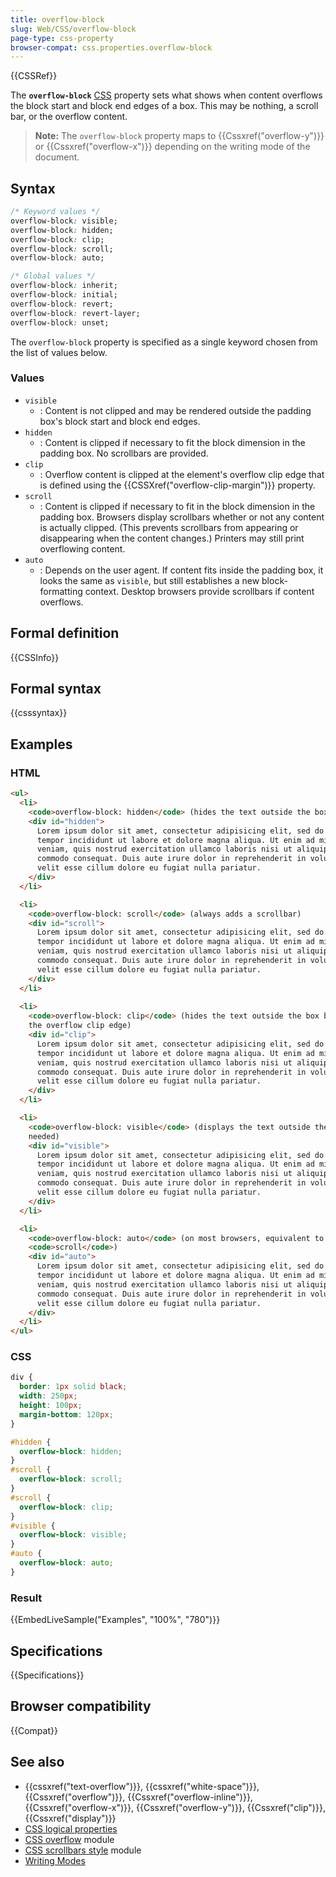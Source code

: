 ```yaml
---
title: overflow-block
slug: Web/CSS/overflow-block
page-type: css-property
browser-compat: css.properties.overflow-block
---
```


{{CSSRef}}

The **`overflow-block`** [CSS](/en-US/docs/Web/CSS) property sets what shows when content overflows the block start and block end edges of a box. This may be nothing, a scroll bar, or the overflow content.

> **Note:** The `overflow-block` property maps to {{Cssxref("overflow-y")}} or {{Cssxref("overflow-x")}} depending on the writing mode of the document.

## Syntax

```css
/* Keyword values */
overflow-block: visible;
overflow-block: hidden;
overflow-block: clip;
overflow-block: scroll;
overflow-block: auto;

/* Global values */
overflow-block: inherit;
overflow-block: initial;
overflow-block: revert;
overflow-block: revert-layer;
overflow-block: unset;
```

The `overflow-block` property is specified as a single keyword chosen from the list of values below.

### Values

- `visible`
  - : Content is not clipped and may be rendered outside the padding box's block start and block end edges.
- `hidden`
  - : Content is clipped if necessary to fit the block dimension in the padding box. No scrollbars are provided.
- `clip`
  - : Overflow content is clipped at the element's overflow clip edge that is defined using the {{CSSXref("overflow-clip-margin")}} property.
- `scroll`
  - : Content is clipped if necessary to fit in the block dimension in the padding box. Browsers display scrollbars whether or not any content is actually clipped. (This prevents scrollbars from appearing or disappearing when the content changes.) Printers may still print overflowing content.
- `auto`
  - : Depends on the user agent. If content fits inside the padding box, it looks the same as `visible`, but still establishes a new block-formatting context. Desktop browsers provide scrollbars if content overflows.

## Formal definition

{{CSSInfo}}

## Formal syntax

{{csssyntax}}

## Examples

### HTML

```html
<ul>
  <li>
    <code>overflow-block: hidden</code> (hides the text outside the box)
    <div id="hidden">
      Lorem ipsum dolor sit amet, consectetur adipisicing elit, sed do eiusmod
      tempor incididunt ut labore et dolore magna aliqua. Ut enim ad minim
      veniam, quis nostrud exercitation ullamco laboris nisi ut aliquip ex ea
      commodo consequat. Duis aute irure dolor in reprehenderit in voluptate
      velit esse cillum dolore eu fugiat nulla pariatur.
    </div>
  </li>

  <li>
    <code>overflow-block: scroll</code> (always adds a scrollbar)
    <div id="scroll">
      Lorem ipsum dolor sit amet, consectetur adipisicing elit, sed do eiusmod
      tempor incididunt ut labore et dolore magna aliqua. Ut enim ad minim
      veniam, quis nostrud exercitation ullamco laboris nisi ut aliquip ex ea
      commodo consequat. Duis aute irure dolor in reprehenderit in voluptate
      velit esse cillum dolore eu fugiat nulla pariatur.
    </div>
  </li>
  
  <li>
    <code>overflow-block: clip</code> (hides the text outside the box beyond 
    the overflow clip edge)
    <div id="clip">
      Lorem ipsum dolor sit amet, consectetur adipisicing elit, sed do eiusmod
      tempor incididunt ut labore et dolore magna aliqua. Ut enim ad minim
      veniam, quis nostrud exercitation ullamco laboris nisi ut aliquip ex ea
      commodo consequat. Duis aute irure dolor in reprehenderit in voluptate
      velit esse cillum dolore eu fugiat nulla pariatur.
    </div>
  </li>

  <li>
    <code>overflow-block: visible</code> (displays the text outside the box if
    needed)
    <div id="visible">
      Lorem ipsum dolor sit amet, consectetur adipisicing elit, sed do eiusmod
      tempor incididunt ut labore et dolore magna aliqua. Ut enim ad minim
      veniam, quis nostrud exercitation ullamco laboris nisi ut aliquip ex ea
      commodo consequat. Duis aute irure dolor in reprehenderit in voluptate
      velit esse cillum dolore eu fugiat nulla pariatur.
    </div>
  </li>

  <li>
    <code>overflow-block: auto</code> (on most browsers, equivalent to
    <code>scroll</code>)
    <div id="auto">
      Lorem ipsum dolor sit amet, consectetur adipisicing elit, sed do eiusmod
      tempor incididunt ut labore et dolore magna aliqua. Ut enim ad minim
      veniam, quis nostrud exercitation ullamco laboris nisi ut aliquip ex ea
      commodo consequat. Duis aute irure dolor in reprehenderit in voluptate
      velit esse cillum dolore eu fugiat nulla pariatur.
    </div>
  </li>
</ul>
```

### CSS

```css
div {
  border: 1px solid black;
  width: 250px;
  height: 100px;
  margin-bottom: 120px;
}

#hidden {
  overflow-block: hidden;
}
#scroll {
  overflow-block: scroll;
}
#scroll {
  overflow-block: clip;
}
#visible {
  overflow-block: visible;
}
#auto {
  overflow-block: auto;
}
```

### Result

{{EmbedLiveSample("Examples", "100%", "780")}}

## Specifications

{{Specifications}}

## Browser compatibility

{{Compat}}

## See also

- {{cssxref("text-overflow")}}, {{cssxref("white-space")}}, {{Cssxref("overflow")}}, {{Cssxref("overflow-inline")}}, {{Cssxref("overflow-x")}}, {{Cssxref("overflow-y")}}, {{Cssxref("clip")}}, {{Cssxref("display")}}
- [CSS logical properties](/en-US/docs/Web/CSS/CSS_Logical_Properties)
- [CSS overflow](/en-US/docs/Web/CSS/CSS_Overflow) module
- [CSS scrollbars style](/en-US/docs/Web/CSS/CSS_scrollbars) module
- [Writing Modes](/en-US/docs/Web/CSS/CSS_Writing_Modes)
